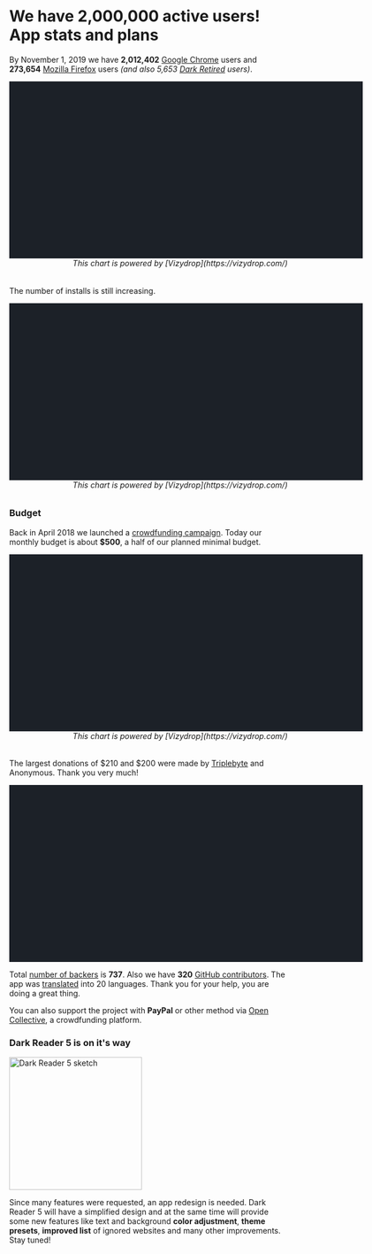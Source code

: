 # We have 2,000,000 active users! App stats and plans

By November 1, 2019 we have
**2,012,402** [Google Chrome](https://chrome.google.com/webstore/detail/dark-reader/eimadpbcbfnmbkopoojfekhnkhdbieeh) users
and **273,654** [Mozilla Firefox](https://addons.mozilla.org/firefox/addon/darkreader/) users
*(and also 5,653 [Dark Retired](https://chrome.google.com/webstore/detail/dark-retired/oibheihomapbjogmoabgfbkchjchpdfp) users)*.

<div id="chart-users" class="chart" style="background: #1c2128; width: 40rem; height: 20rem;"></div>

<h6 style="text-align: right; margin-top: 0;">This chart is powered by [Vizydrop](https://vizydrop.com/)</h6>

The number of installs is still increasing.

<div id="chart-installs-vs-uninstalls" class="chart" style="background: #1c2128; width: 40rem; height: 20rem;"></div>

<h6 style="text-align: right; margin-top: 0;">This chart is powered by [Vizydrop](https://vizydrop.com/)</h6>

### Budget

Back in April 2018 we launched a [crowdfunding campaign](https://darkreader.org/blog/dynamic-theme/). Today our monthly budget is about **$500**, a half of our planned minimal budget.

<div id="chart-backers" class="chart" style="background: #1c2128; width: 40rem; height: 20rem;"></div>

<h6 style="text-align: right; margin-top: 0;">This chart is powered by [Vizydrop](https://vizydrop.com/)</h6>

The largest donations of $210 and $200 were made by [Triplebyte](https://triplebyte.com/) and Anonymous. Thank you very much!

<div id="chart-donations" class="chart" style="background: #1c2128; width: 40rem; height: 20rem;"></div>

Total [number of backers](https://opencollective.com/darkreader#section-contributors) is **737**.
Also we have **320** [GitHub contributors](https://github.com/darkreader/darkreader/graphs/contributors).
The app was [translated](https://github.com/darkreader/darkreader/issues/559) into 20 languages.
Thank you for your help, you are doing a great thing.

You can also support the project with **PayPal** or other method via [Open Collective](https://opencollective.com/darkreader/donate),
a crowdfunding platform.

### Dark Reader 5 is on it's way

<img src="/images/darkreader-5-logo-sketch.png" alt="Dark Reader 5 sketch" style="width: 15rem;" />

Since many features were requested, an app redesign is needed.
Dark Reader 5 will have a simplified design and at the same time will provide some new features
like text and background **color adjustment**, **theme presets**, **improved list** of ignored websites
and many other improvements. Stay tuned!

<script src="https://cdn.jsdelivr.net/npm/d3@5.7.0/dist/d3.min.js" defer></script>
<script src="https://cdn.jsdelivr.net/npm/taucharts@2.6.1/dist/taucharts.min.js" defer></script>
<link rel="stylesheet" href="https://cdn.jsdelivr.net/npm/taucharts@2.6.1/dist/taucharts.dark.min.css" />
<script>
window.addEventListener('DOMContentLoaded', function() {
// Users
Taucharts.api.tickFormat.add('m-y', function (x) {
  return x.toLocaleDateString('en-US', {
    month: 'short',
    year: 'numeric'
  });
});
(new Taucharts.Chart({
  type: 'stacked-area',
  x: 'Date',
  y: 'Users',
  color: 'Browser',
  label: 'Browser',
  data: getUsersData(),
  guide: {
    x: {
      tickFormat: 'm-y',
      timeInterval: 'month'
    },
    showGridLines: 'y',
    color: {
      brewer: [
        '#2f7485',
        '#e96c4c'
      ]
    }
  },
  settings: {
    utcTime: true,
    fitModel: 'entire-view'
  },
  plugins: [
    Taucharts.api.plugins.get('crosshair')(),
    Taucharts.api.plugins.get('diff-tooltip')(),
    Taucharts.api.plugins.get('annotations')({
      items: [{
        dim: 'Date',
        val: new Date('2019-01-01'),
        text: '2019',
        color: 'white',
        position: 'front',
      }]
    }),
    {
      onRender: function (chart) {
        // Fix labels colors
        Array.prototype.slice.call(chart.getSVG().querySelectorAll('text.i-role-label'))
          .forEach(function (el) {
            if (el.textContent === 'Chrome') {
              el.setAttribute('data-label', 'Chrome');
            }
            if (el.textContent === 'Firefox') {
              el.setAttribute('data-label', 'Firefox');
            }
          });
      }
    }
  ],
})).renderTo('#chart-users');
function getUsersData() {
  var csv = getUsersCSV();
  var SEPARATOR = ',';
  var lines = csv.map(function (ln) { return ln.trim(); }).filter(function (ln) { return ln; });
  var headers = lines[0].split(SEPARATOR);
  var data = lines.slice(1).map(function (ln) {
    var values = ln.split(SEPARATOR)
      .map(function (raw) {
        var value = null;
        value = Number(raw);
        if (isNaN(value)) {
          value = new Date(raw);
          if (isNaN(value)) {
            value = raw;
          }
        }
        return value;
      });
    return headers.reduce(function (obj, prop, i) {
      obj[prop] = values[i];
      return obj;
    }, {});
  });
  return data;
}
function getUsersCSV() {
  return [
    'Date,Users,Browser',
    '2018-10-01,568157,Chrome',
    '2018-11-01,642857,Chrome',
    '2018-12-01,700735,Chrome',
    '2019-01-01,701934,Chrome',
    '2019-02-01,898377,Chrome',
    '2019-03-01,994821,Chrome',
    '2019-04-01,1208022,Chrome',
    '2019-05-01,1243478,Chrome',
    '2019-06-01,1293258,Chrome',
    '2019-07-01,1319199,Chrome',
    '2019-08-01,1402612,Chrome',
    '2019-09-01,1612522,Chrome',
    '2019-10-01,1779641,Chrome',
    '2019-11-01,2012402,Chrome',
    '2018-10-01,28282,Firefox',
    '2018-11-01,37969,Firefox',
    '2018-12-01,39707,Firefox',
    '2019-01-01,45533,Firefox',
    '2019-02-01,104072,Firefox',
    '2019-03-01,138031,Firefox',
    '2019-04-01,147568,Firefox',
    '2019-05-01,135722,Firefox',
    '2019-06-01,124741,Firefox',
    '2019-07-01,160329,Firefox',
    '2019-08-01,167866,Firefox',
    '2019-09-01,165597,Firefox',
    '2019-10-01,244829,Firefox',
    '2019-11-01,301312,Firefox'
  ];
}
// Installs vs. Uninstalls
(new Taucharts.Chart({
  type: 'line',
  x: 'Date',
  y: 'Count',
  color: 'Action',
  label: 'Action',
  data: getInstallsVsUninstallsData(),
  guide: {
    x: {
      tickFormat: 'm-y',
      timeInterval: 'month'
    },
    showGridLines: 'y',
    color: {
      brewer: [
        '#2f7485',
        '#e96c4c'
      ]
    }
  },
  settings: {
    utcTime: true,
    fitModel: 'entire-view'
  },
  plugins: [
    Taucharts.api.plugins.get('crosshair')(),
    Taucharts.api.plugins.get('diff-tooltip')(),
    Taucharts.api.plugins.get('annotations')({
      items: [{
        dim: 'Date',
        val: new Date('2019-01-01'),
        text: '2019',
        color: 'white',
        position: 'front',
      }]
    }),
    {
      onRender: function (chart) {
        // Fix labels colors
        Array.prototype.slice.call(chart.getSVG().querySelectorAll('text.i-role-label'))
          .forEach(function (el) {
            if (el.textContent === 'Installs') {
              el.setAttribute('data-label', 'Installs');
            }
            if (el.textContent === 'Uninstalls') {
              el.setAttribute('data-label', 'Uninstalls');
            }
          });
      }
    }
  ],
})).renderTo('#chart-installs-vs-uninstalls');
function getInstallsVsUninstallsData() {
  return []
    .concat(getInstalls().map((function (ln) {
      return {
        'Action': 'Installs',
        'Date': new Date(ln.split(',')[0] + '-01'),
        'Count': parseInt(ln.split(',')[1])
      };
    })))
    .concat(getUninstalls().map((function (ln) {
      return {
        'Action': 'Uninstalls',
        'Date': new Date(ln.split(',')[0] + '-01'),
        'Count': parseInt(ln.split(',')[1])
      };
    })));
}
function getInstalls() {
  return [
    '2018-10,128069',
    '2018-11,127847',
    '2018-12,133655',
    '2019-01,214490',
    '2019-02,179496',
    '2019-03,272868',
    '2019-04,261331',
    '2019-05,258357',
    '2019-06,217906',
    '2019-07,241826',
    '2019-08,373711',
    '2019-09,439366',
    '2019-10,481173'
  ];
}
function getUninstalls() {
  return [
    '2018-10,50856',
    '2018-11,54433',
    '2018-12,55153',
    '2019-01,76384',
    '2019-02,76730',
    '2019-03,105653',
    '2019-04,111755',
    '2019-05,109922',
    '2019-06,90747',
    '2019-07,97108',
    '2019-08,151283',
    '2019-09,180895',
    '2019-10,201786'
  ];
}
// Backers
Taucharts.api.tickFormat.add('usd', function (x) { return '$' + x; });
(new Taucharts.Chart({
  type: 'bar',
  x: 'Month',
  y: 'Amount (USD)',
  label: 'Amount (USD)',
  data: getBackersData(),
  guide: {
    showGridLines: 'y',
    color: {
      brewer: [
        '#2f7485',
        '#e96c4c'
      ]
    },
    x: {
      label: {
        text: '2019'
      }
    },
    label: {
      tickFormat: 'usd'
    }
  },
  plugins: [
    Taucharts.api.plugins.get('crosshair')(),
    Taucharts.api.plugins.get('tooltip')(),
    Taucharts.api.plugins.get('annotations')({
      items: [{
        dim: 'Amount (USD)',
        val: 1000,
        text: 'Expected monthly budget',
        color: '#e96c4c',
        position: 'front'
      }]
    })
  ],
  settings: {
    fitModel: 'entire-view',
  }
})).renderTo('#chart-backers');
function getBackersData() {
  return [
    // {
    //     "Month": "2018-10-01",
    //     "Amount (USD)": 471,
    //     "Backers": 99
    // },
    // {
    //     "Month": "2018-11-01",
    //     "Amount (USD)": 589,
    //     "Backers": 518
    // },
    // {
    //     "Month": "2018-12-01",
    //     "Amount (USD)": 586,
    //     "Backers": 96
    // },
    {
        "Month": "Jan",
        "Amount (USD)": 612,
        "Backers": 109
    },
    {
        "Month": "Feb",
        "Amount (USD)": 422,
        "Backers": 93
    },
    {
        "Month": "Mar",
        "Amount (USD)": 493,
        "Backers": 95
    },
    {
        "Month": "Apr",
        "Amount (USD)": 363,
        "Backers": 86
    },
    {
        "Month": "May",
        "Amount (USD)": 380,
        "Backers": 88
    },
    {
        "Month": "Jun",
        "Amount (USD)": 422,
        "Backers": 86
    },
    {
        "Month": "Jul",
        "Amount (USD)": 327,
        "Backers": 88
    },
    {
        "Month": "Aug",
        "Amount (USD)": 460,
        "Backers": 90
    },
    {
        "Month": "Sep",
        "Amount (USD)": 715,
        "Backers": 110
    },
    {
        "Month": "Oct",
        "Amount (USD)": 424,
        "Backers": 111
    }
  ];
}
// Donations
var data = getData();
var container = d3.select('#chart-donations');
var rect = container.node().getBoundingClientRect();
var width = rect.width;
var height = rect.height;
var color = d3.scaleLinear()
  .range(['#2f7485', '#e96c4c'])
  .domain(d3.extent(data));
var treemap = d3.treemap()
  .size([width, height])
  .paddingInner(2);
var root = d3.hierarchy({children: data.map(function (d) { return {value: d}; })}).sum(function (d) { return d.value; });
var nodes = root.descendants();
treemap(root);
var cells = container
  .selectAll('.cell')
  .data(nodes.filter(function (n) { return n.depth > 0; }))
  .enter()
  .append('div')
  .attr('class', 'cell')
  .classed('cell_small', function (n) { return n.value < 20; })
  .classed('cell_very-small', function (n) { return n.value < 10; })
  .style('left', function (n) { return n.x0 + 'px'; })
  .style('top', function (n) { return n.y0 + 'px'; })
  .style('width', function (n) { return (n.x1 - n.x0) + 'px'; })
  .style('height', function (n) { return (n.y1 - n.y0) + 'px'; });
cells
  .append('div')
  .attr('class', 'cell__bg')
  .style('background', function (n) { return color(n.value); });
cells
  .append('span')
  .attr('class', 'cell__text')
  .text(function (n) { return n.value > 20 ? '$' + n.value : n.value; });
function getData(){
  return [200, 143, 130, 101, 100, 100, 100, 75, 75, 65, 65, 65, 50, 50, 50, 50, 50, 50, 50, 50, 50, 50, 50, 50, 50, 50, 50, 50, 50, 47, 40, 40, 40, 40, 40, 40, 39, 30, 30, 30, 30, 30, 30, 30, 30, 30, 30, 30, 26, 26, 26, 26, 26, 26, 26, 26, 26, 26, 26, 26, 26, 26, 26, 26, 26, 26, 26, 26, 26, 26, 25, 25, 25, 25, 25, 25, 25, 25, 25, 25, 25, 25, 25, 25, 25, 25, 25, 25, 25, 25, 25, 25, 25, 25, 25, 25, 25, 25, 25, 25, 25, 25, 24.97, 24, 22, 22, 20, 20, 20, 20, 20, 20, 20, 20, 20, 20, 20, 20, 20, 20, 20, 20, 20, 20, 20, 20, 20, 20, 20, 20, 20, 20, 20, 20, 20, 20, 20, 20, 20, 20, 18, 18, 18, 18, 16, 16, 16, 16, 16, 16, 15, 15, 15, 15, 15, 15, 15, 15, 15, 15, 14, 12, 12, 12, 12, 12, 11, 11, 10, 10, 10, 10, 10, 10, 10, 10, 10, 10, 10, 10, 10, 10, 10, 10, 10, 10, 10, 10, 10, 10, 10, 10, 10, 10, 10, 10, 10, 10, 10, 10, 10, 10, 10, 10, 10, 10, 10, 10, 10, 10, 10, 10, 10, 10, 10, 10, 10, 10, 10, 10, 10, 10, 10, 10, 10, 10, 10, 10, 10, 10, 10, 10, 10, 10, 10, 10, 10, 10, 10, 10, 10, 10, 10, 10, 10, 10, 10, 10, 10, 10, 10, 10, 10, 10, 10, 10, 10, 10, 10, 10, 10, 10, 10, 10, 10, 10, 10, 10, 10, 10, 10, 10, 10, 10, 10, 10, 10, 10, 10, 10, 10, 10, 10, 10, 10, 10, 10, 10, 10, 10, 10, 10, 10, 10, 10, 10, 10, 10, 10, 10, 10, 10, 10, 10, 10, 10, 10, 10, 10, 10, 9, 8, 8, 8, 8, 8, 8, 7, 7, 6, 6, 6, 6, 6, 6, 6, 5, 5, 5, 5, 5, 5, 5, 5, 5, 5, 5, 5, 5, 5, 5, 5, 5, 5, 5, 5, 5, 5, 5, 5, 5, 5, 5, 5, 5, 5, 5, 5, 5, 5, 5, 5, 5, 5, 5, 5, 5, 5, 5, 5, 5, 5, 5, 5, 5, 5, 5, 5, 5, 5, 5, 5, 5, 5, 5, 5, 5, 5, 5, 5, 5, 5, 5, 5, 5, 5, 5, 5, 5, 5, 5, 5, 5, 5, 5, 5, 5, 5, 5, 5, 5, 5, 5, 5, 5, 5, 5, 5, 5, 5, 5, 5, 5, 5, 5, 5, 5, 5, 5, 5, 5, 5, 5, 5, 5, 5, 5, 5, 5, 5, 5, 5, 5, 5, 5, 5, 5, 5, 5, 5, 5, 5, 5, 5, 5, 5, 5, 5, 5, 5, 5, 5, 5, 5, 5, 5, 5, 5, 5, 5, 5, 5, 5, 5, 5, 5, 5, 5, 5, 5, 5, 5, 4, 4, 4, 4, 4, 4, 3, 3, 3, 3, 3, 2, 2, 2, 2, 2, 2, 2, 2, 2, 2, 2, 2, 1.48, 1, 1, 1, 1, 1, 1, 1, 1];
}
});
</script>

<style>
.chart {
  overflow: hidden;
}
.tau-chart__tooltip {
  box-shadow: none;
  color: #fff;
}
.tau-chart__tooltip__buttons {
  box-shadow: none;
}
.tau-chart__tooltip__button {
  background: black;
  color: #fff;
}
.tau-chart__tooltip__button:hover {
  background: #1c2128;
}
.diff-tooltip__item_highlighted {
  background: transparent;
  box-shadow: none !important;
}
.tau-crosshair__label__text,
.i-role-datum~.i-role-label {
  fill: white !important;
}
#chart-donations {
  cursor: pointer;
  overflow: visible;
  position: relative;
}
#chart-donations .cell {
  box-sizing: border-box;
  overflow: hidden;
  position: absolute;
}
#chart-donations .cell__bg {
  height: 100%;
  opacity: 0.7;
  position: absolute;
  width: 100%;
}
#chart-donations .cell__text {
  color: white;
  display: inline-block;
  font-size: 11px;
  height: 100%;
  padding: 4px;
  position: absolute;
  width: 100%;
}
#chart-donations .cell:hover {
  overflow: visible;
  z-index: 999;
}
#chart-donations .cell:hover .cell__bg {
  opacity: 1;
}
#chart-donations .cell.cell_small .cell__text {
  font-size: 9px;
  padding: 1px;
}
#chart-donations .cell.cell_very-small .cell__text::before {
  content: "";
}
text[data-label="Chrome"],
text[data-label="Installs"] {
  fill: #2f7485 !important;
}
text[data-label="Firefox"],
text[data-label="Uninstalls"] {
  fill: #e96c4c !important;
}
</style>
